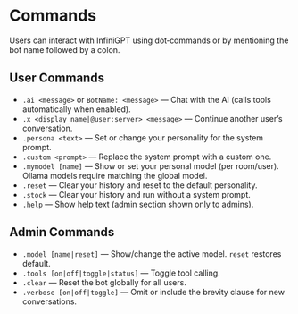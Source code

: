 # Commands

Users can interact with InfiniGPT using dot‑commands or by mentioning the bot name followed by a colon.

## User Commands

- `.ai <message>` or `BotName: <message>` — Chat with the AI (calls tools automatically when enabled).
- `.x <display_name|@user:server> <message>` — Continue another user’s conversation.
- `.persona <text>` — Set or change your personality for the system prompt.
- `.custom <prompt>` — Replace the system prompt with a custom one.
- `.mymodel [name]` — Show or set your personal model (per room/user). Ollama models require matching the global model.
- `.reset` — Clear your history and reset to the default personality.
- `.stock` — Clear your history and run without a system prompt.
- `.help` — Show help text (admin section shown only to admins).

## Admin Commands

- `.model [name|reset]` — Show/change the active model. `reset` restores default.
- `.tools [on|off|toggle|status]` — Toggle tool calling.
- `.clear` — Reset the bot globally for all users.
- `.verbose [on|off|toggle]` — Omit or include the brevity clause for new conversations.

